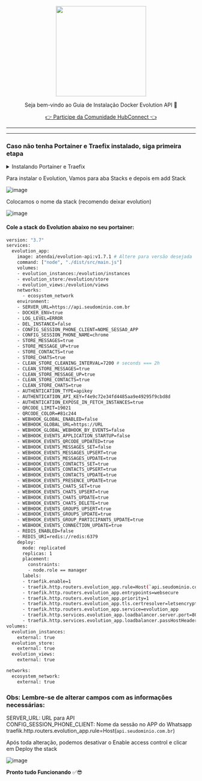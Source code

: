 <p align="center">
<img src="https://cwmkt.com.br/wp-content/uploads/2024/04/logo_github.png" width="240" />
<p align="center">Seja bem-vindo ao Guia de Instalação Docker Evolution API 🚀</p>
</p>
  
<p align="center"> 
<a href="https://hubconnect.top" target="_blank">👉 Participe da Comunidade HubConnect 👈</a>
</p>

<hr />
<hr />

### Caso não tenha Portainer e Traefix instalado, siga primeira etapa

<details>
<summary>Instalando Portainer e Traefix</summary>

### Atualizando Dependências

Atualize os repositórios do Ubuntu executando o seguinte comando:

```bash
sudo apt update && apt upgrade -y
```

----------------------------------------------------------------------------

**Instale o Docker em sua VPS**

```bash
sudo apt install docker.io -y
```

----------------------------------------------------------------------------

**Instalando Portainer**

```bash
docker swarm init
```

```bash
nano traefik.yml
```

```bash
version: "3.8"

services:

  traefik:
    image: traefik:2.11.1
    command:
      - "--api.dashboard=true"
      - "--providers.docker.swarmMode=true"
      - "--providers.docker.endpoint=unix:///var/run/docker.sock"
      - "--providers.docker.exposedbydefault=false"
      - "--providers.docker.network=ecosystem_network"
      - "--entrypoints.web.address=:80"
      - "--entrypoints.web.http.redirections.entryPoint.to=websecure"
      - "--entrypoints.web.http.redirections.entryPoint.scheme=https"
      - "--entrypoints.web.http.redirections.entrypoint.permanent=true"
      - "--entrypoints.websecure.address=:443"
      - "--certificatesresolvers.letsencryptresolver.acme.httpchallenge=true"
      - "--certificatesresolvers.letsencryptresolver.acme.httpchallenge.entrypoint=web"
      - "--certificatesresolvers.letsencryptresolver.acme.email=contato@seudominio.com.br"
      - "--certificatesresolvers.letsencryptresolver.acme.storage=/etc/traefik/letsencrypt/acme.json"
      - "--log.level=DEBUG"
      - "--log.format=common"
      - "--log.filePath=/var/log/traefik/traefik.log"
      - "--accesslog=true"
      - "--accesslog.filepath=/var/log/traefik/access-log"
    deploy:
      placement:
        constraints:
          - node.role == manager
      labels:
        - "traefik.enable=true"
        - "traefik.http.middlewares.redirect-https.redirectscheme.scheme=https"
        - "traefik.http.middlewares.redirect-https.redirectscheme.permanent=true"
        - "traefik.http.routers.http-catchall.rule=hostregexp(`{host:.+}`)"
        - "traefik.http.routers.http-catchall.entrypoints=web"
        - "traefik.http.routers.http-catchall.middlewares=redirect-https@docker"
        - "traefik.http.routers.http-catchall.priority=1"
    volumes:
      - "/var/run/docker.sock:/var/run/docker.sock:ro"
      - "traefik_certificates_volume:/etc/traefik/letsencrypt"
    ports:
      - target: 80
        published: 80
        mode: host
      - target: 443
        published: 443
        mode: host
    networks:
      - ecosystem_network

volumes:
  traefik_certificates_volume:
    external: true
    name: traefik_certificates_volume

networks:
  ecosystem_network:
    external: true
    name: ecosystem_network
 ```

```bash
nano portainer.yml
```

```bash
version: "3.8"

services:

  agent:
    image: portainer/agent:latest
    volumes:
      - /var/run/docker.sock:/var/run/docker.sock
      - /var/lib/docker/volumes:/var/lib/docker/volumes
    networks:
      - ecosystem_network
    deploy:
      mode: global
      placement:
        constraints: [node.platform.os == linux]

  portainer:
    image: portainer/portainer-ce:latest
    command: -H tcp://tasks.agent:9001 --tlsskipverify
    volumes:
      - portainer_volume:/data
    networks:
      - ecosystem_network
    deploy:
      mode: replicated
      replicas: 1
      placement:
        constraints: [node.role == manager]
      labels:
        - "traefik.enable=true"
        - "traefik.docker.network=ecosystem_network"
        - "traefik.http.routers.portainer.rule=Host(`seudominio.com.br`)"
        - "traefik.http.routers.portainer.entrypoints=websecure"
        - "traefik.http.routers.portainer.priority=1"
        - "traefik.http.routers.portainer.tls.certresolver=letsencryptresolver"
        - "traefik.http.routers.portainer.service=portainer"
        - "traefik.http.services.portainer.loadbalancer.server.port=9000"

networks:
  ecosystem_network:
    external: true
    attachable: true
    name: ecosystem_network

volumes:
  portainer_volume:
    external: true
    name: portainer_volume

 ```

```bash
```

docker swarm init
```bash
docker network create --driver=overlay ecosystem_network
```

```bash
docker stack deploy --prune --resolve-image always -c traefik.yml traefik
```

```bash
docker stack deploy --prune --resolve-image always -c portainer.yml portainer
```

Acesse URL de seu Site e Crie Usuario


</details>

Para instalar o Evolution, Vamos para aba Stacks e depois em add Stack

![image](https://github.com/cwmkt/woofedcrm/assets/91642837/d1e54ab7-5c5f-4c28-902f-27266ed0abb7)

Colocamos o nome da stack (recomendo deixar evolution)


![image](https://github.com/cwmkt/dockerevolution/assets/91642837/ec07266c-d63b-48bc-a658-ccedb4fc3662)


#### Cole a stack do Evolution abaixo no seu portainer:

```bash
version: "3.7"
services:
  evolution_app:
    image: atendai/evolution-api:v1.7.1 # Altere para versão desejada
    command: ["node", "./dist/src/main.js"]
    volumes:
    - evolution_instances:/evolution/instances
    - evolution_store:/evolution/store
    - evolution_views:/evolution/views
    networks:
      - ecosystem_network
    environment:
    - SERVER_URL=https://api.seudominio.com.br 
    - DOCKER_ENV=true
    - LOG_LEVEL=ERROR
    - DEL_INSTANCE=false
    - CONFIG_SESSION_PHONE_CLIENT=NOME_SESSAO_APP
    - CONFIG_SESSION_PHONE_NAME=chrome
    - STORE_MESSAGES=true
    - STORE_MESSAGE_UP=true
    - STORE_CONTACTS=true
    - STORE_CHATS=true
    - CLEAN_STORE_CLEANING_INTERVAL=7200 # seconds === 2h
    - CLEAN_STORE_MESSAGES=true
    - CLEAN_STORE_MESSAGE_UP=true
    - CLEAN_STORE_CONTACTS=true
    - CLEAN_STORE_CHATS=true
    - AUTHENTICATION_TYPE=apikey
    - AUTHENTICATION_API_KEY=f4e9c72e34fd4485aa9e49295f9cbd8d
    - AUTHENTICATION_EXPOSE_IN_FETCH_INSTANCES=true
    - QRCODE_LIMIT=19021
    - QRCODE_COLOR=#81c244
    - WEBHOOK_GLOBAL_ENABLED=false
    - WEBHOOK_GLOBAL_URL=https://URL
    - WEBHOOK_GLOBAL_WEBHOOK_BY_EVENTS=false
    - WEBHOOK_EVENTS_APPLICATION_STARTUP=false
    - WEBHOOK_EVENTS_QRCODE_UPDATED=true
    - WEBHOOK_EVENTS_MESSAGES_SET=false
    - WEBHOOK_EVENTS_MESSAGES_UPSERT=true
    - WEBHOOK_EVENTS_MESSAGES_UPDATE=true
    - WEBHOOK_EVENTS_CONTACTS_SET=true
    - WEBHOOK_EVENTS_CONTACTS_UPSERT=true
    - WEBHOOK_EVENTS_CONTACTS_UPDATE=true
    - WEBHOOK_EVENTS_PRESENCE_UPDATE=true
    - WEBHOOK_EVENTS_CHATS_SET=true
    - WEBHOOK_EVENTS_CHATS_UPSERT=true
    - WEBHOOK_EVENTS_CHATS_UPDATE=true
    - WEBHOOK_EVENTS_CHATS_DELETE=true
    - WEBHOOK_EVENTS_GROUPS_UPSERT=true
    - WEBHOOK_EVENTS_GROUPS_UPDATE=true
    - WEBHOOK_EVENTS_GROUP_PARTICIPANTS_UPDATE=true
    - WEBHOOK_EVENTS_CONNECTION_UPDATE=true
    - REDIS_ENABLED=false
    - REDIS_URI=redis://redis:6379
    deploy:
      mode: replicated
      replicas: 1
      placement:
        constraints:
        - node.role == manager
      labels:
      - traefik.enable=1
      - traefik.http.routers.evolution_app.rule=Host(`api.seudominio.com.br`)
      - traefik.http.routers.evolution_app.entrypoints=websecure
      - traefik.http.routers.evolution_app.priority=1
      - traefik.http.routers.evolution_app.tls.certresolver=letsencryptresolver
      - traefik.http.routers.evolution_app.service=evolution_app
      - traefik.http.services.evolution_app.loadbalancer.server.port=8080
      - traefik.http.services.evolution_app.loadbalancer.passHostHeader=1
volumes:
  evolution_instances:
    external: true
  evolution_store:
    external: true
  evolution_views:
    external: true

networks:
  ecosystem_network:
    external: true
```

### Obs: Lembre-se de alterar campos com as informações necessárias:

SERVER_URL: URL para API <br>
CONFIG_SESSION_PHONE_CLIENT: Nome da sessão no APP do Whatsapp <br>
traefik.http.routers.evolution_app.rule=Host(`api.seudominio.com.br`) <br>

Após toda alteração, podemos desativar o Enable access control e clicar em Deploy the stack

![image](https://github.com/cwmkt/woofedcrm/assets/91642837/e39d7915-e223-4afe-98d0-fdc369138265)

**Pronto tudo Funcionando** ✅😎
